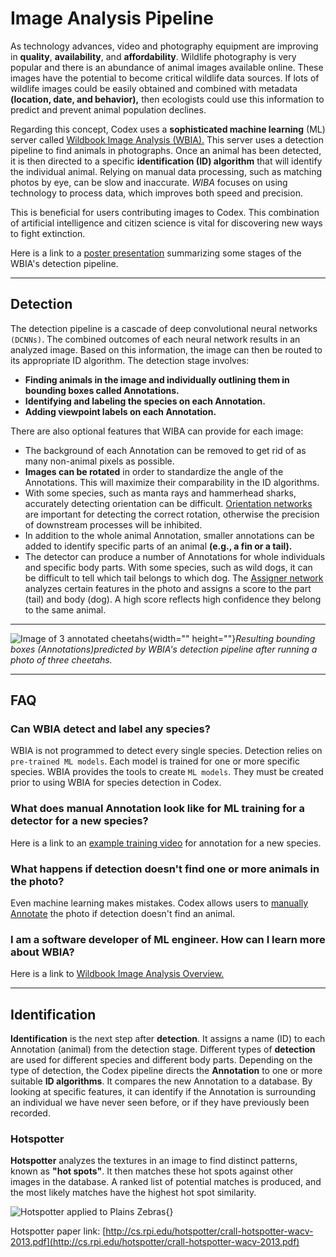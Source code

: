# Image Analysis Pipeline

As technology advances, video and photography equipment are improving in **quality**, **availability**, and **affordability**. Wildlife photography is very popular and there is an abundance of animal images available online. These images have the potential to become critical wildlife data sources. If lots of wildlife images could be easily obtained and combined with metadata **(location, date, and behavior),** then ecologists could use this information to predict and prevent animal population declines.

Regarding this concept, Codex uses a **sophisticated machine learning** (ML) server called [Wildbook Image Analysis (WBIA).](https://docs.wildme.org/product-docs/en/wildbook/introduction/) This server uses a detection pipeline to find animals in photographs. Once an animal has been detected, it is then directed to a specific **identification (ID) algorithm** that will identify the individual animal. Relying on manual data processing, such as matching photos by eye, can be slow and inaccurate. *WIBA* focuses on using technology to process data, which improves both speed and precision.

This is beneficial for users contributing images to Codex. This combination of artificial intelligence and citizen science is vital for discovering new ways to fight extinction.

Here is a link to a [poster presentation](https://cthulhu.dyn.wildme.io/public/posters/parham_wacv_2018.pdf) summarizing some stages of the WBIA's detection pipeline.

***

## Detection

The detection pipeline is a cascade of deep convolutional neural networks `(DCNNs)`. The combined outcomes of each neural network results in an analyzed image. Based on this information, the image can then be routed to its appropriate ID algorithm. The detection stage involves:

* **Finding animals in the image and individually outlining them in bounding boxes called Annotations.**
* **Identifying and labeling the species on each Annotation.**
* **Adding viewpoint labels on each Annotation.**

There are also optional features that WIBA can provide for each image:

* The background of each Annotation can be removed to get rid of as many non-animal pixels as possible.
* **Images can be rotated** in order to standardize the angle of the Annotations. This will maximize their comparability in the ID algorithms.
* With some species, such as manta rays and hammerhead sharks, accurately detecting orientation can be difficult. [Orientation networks](https://github.com/WildMeOrg/wbia-plugin-orientation/tree/main/wbia_orientation) are important for detecting the correct rotation, otherwise the precision of downstream processes will be inhibited.
* In addition to the whole animal Annotation, smaller annotations can be added to identify specific parts of an animal **(e.g., a fin or a tail).**
* The detector can produce a number of Annotations for whole individuals and specific body parts. With some species, such as wild dogs, it can be difficult to tell which tail belongs to which dog. The [Assigner network](https://community.wildme.org/t/the-assigner-building-an-ml-component-start-to-finish/596) analyzes certain features in the photo and assigns a score to the part (tail) and body (dog). A high score reflects high confidence they belong to the same animal.

***

![Image of 3 annotated cheetahs](uploads/image.png-2212205411){width="" height=""}*Resulting bounding boxes (Annotations)predicted by WBIA's detection pipeline after running a photo of three cheetahs.*

***

## FAQ

### Can WBIA detect and label any species?

WBIA is not programmed to detect every single species. Detection relies on `pre-trained ML models`. Each model is trained for one or more specific species. WBIA provides the tools to create `ML models`. They must be created prior to using WBIA for species detection in Codex.

### What does manual Annotation look like for ML training for a detector for a new species?

Here is a link to an [example training video](https://www.youtube.com/watch?v=qD7LKWQIfeM&amp;feature=youtu.be) for annotation for a new species.

### What happens if detection doesn't find one or more animals in the photo?

Even machine learning makes mistakes. Codex allows users to [manually Annotate](https://docs.wildme.org/product-docs/en/wildbook/data/manual-annotation-beta/) the photo if detection doesn't find an animal.

### I am a software developer of ML engineer. How can I learn more about WBIA?

Here is a link to [Wildbook Image Analysis Overview.](https://docs.wildme.org/product-docs/en/wildbook/introduction/)

***

## Identification

**Identification** is the next step after **detection**. It assigns a name (ID) to each Annotation (animal) from the detection stage. Different types of **detection** are used for different species and different body parts. Depending on the type of detection, the Codex pipeline directs the **Annotation** to one or more suitable **ID algorithms**. It compares the new Annotation to a database. By looking at specific features, it can identify if the Annotation is surrounding an individual we have never seen before, or if they have previously been recorded.

### Hotspotter

**Hotspotter** analyzes the textures in an image to find distinct patterns, known as **"hot spots"**. It then matches these hot spots against other images in the database. A ranked list of potential matches is produced, and the most likely matches have the highest hot spot similarity.

![Hotspotter applied to Plains Zebras](https://www.researchgate.net/publication/261342479/figure/fig1/AS:296747223011339@1447761459825/An-example-of-HotSpotter-The-ROI-is-placed-on-a-query-animal-in-this-case-a-foal-and.png){}

Hotspotter paper link: [http://cs.rpi.edu/hotspotter/crall-hotspotter-wacv-2013.pdf](http://cs.rpi.edu/hotspotter/crall-hotspotter-wacv-2013.pdf)